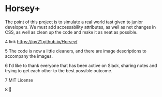 # Horsey+

The point of this project is to simulate a real world tast given to junior developers. We must add accessability attributes, as well as not changes in CSS, as well as clean up the code and make it as neat as possible. 

4 link https://ipv21.github.io/Horsey/

5 The code is now a little cleaners, and there are image descriptions to accompany the images. 

6 I'd like to thank everyone that has been active on Slack, sharing notes and trying to get each other to the best possible outcome. 

7 MIT License 

8 
🦡
